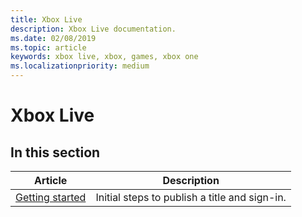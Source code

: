 ```yaml
---
title: Xbox Live
description: Xbox Live documentation.
ms.date: 02/08/2019
ms.topic: article
keywords: xbox live, xbox, games, xbox one
ms.localizationpriority: medium
---
```

# Xbox Live


## In this section

| Article | Description |
|---------|-------------|
| [Getting started](get-started/get-started.md) | Initial steps to publish a title and sign-in. |
